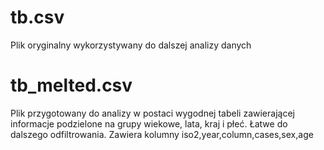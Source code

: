 # tb.csv
Plik oryginalny wykorzystywany do dalszej analizy danych

# tb_melted.csv
Plik przygotowany do analizy w postaci wygodnej tabeli zawierającej informacje podzielone na grupy wiekowe, lata, kraj i płeć. Łatwe do dalszego odfiltrowania.
Zawiera kolumny iso2,year,column,cases,sex,age